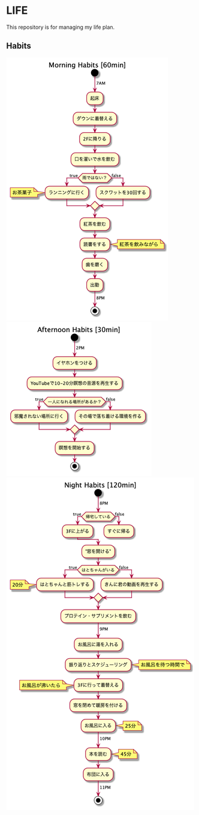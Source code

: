 # LIFE
This repository is for managing my life plan.

## Habits
![morning_habits](./out/habits/morning_habits/Morning%20Habits%20[60min].png)  
![afternoon_habits](./out/habits/afternoon_habits/Afternoon%20Habits%20[30min].png)  
![night_habits](./out/habits/night_habits/Night%20Habits%20[120min].png)  